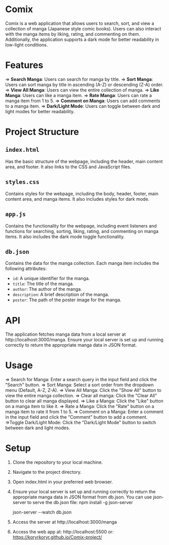 # Comix

Comix is a web application that allows users to search, sort, and view a collection of manga (Japanese style comic books). Users can also interact with the manga items by liking, rating, and commenting on them. Additionally, the application supports a dark mode for better readability in low-light conditions.

# Features

=> **Search Manga**: Users can search for manga by title.
=> **Sort Manga**: Users can sort manga by title in ascending (A-Z) or descending (Z-A) order.
=> **View All Manga**: Users can view the entire collection of manga.
=> **Like Manga**: Users can like a manga item.
=> **Rate Manga**: Users can rate a manga item from 1 to 5.
=> **Comment on Manga**: Users can add comments to a manga item.
=> **Dark/Light Mode**: Users can toggle between dark and light modes for better readability.

# Project Structure

## `index.html`

Has the basic structure of the webpage, including the header, main content area, and footer. It also links to the CSS and JavaScript files.

## `styles.css`

Contains styles for the webpage, including the body, header, footer, main content area, and manga items. It also includes styles for dark mode.

## `app.js`

Contains the functionality for the webpage, including event listeners and functions for searching, sorting, liking, rating, and commenting on manga items. It also includes the dark mode toggle functionality.

## `db.json`

Contains the data for the manga collection. Each manga item includes the following attributes:

- `id`: A unique identifier for the manga.
- `title`: The title of the manga.
- `author`: The author of the manga.
- `description`: A brief description of the manga.
- `poster`: The path of the poster image for the manga.

# API

The application fetches manga data from a local server at http://localhost:3000/manga. Ensure your local server is set up and running correctly to return the appropriate manga data in JSON format.

# Usage

=> Search for Manga: Enter a search query in the input field and click the "Search" button.
=> Sort Manga: Select a sort order from the dropdown menu (Default, A-Z, Z-A).
=> View All Manga: Click the "Show All" button to view the entire manga collection.
=> Clear all manga: Click the "Clear All" button to clear all manga displayed.
=> Like a Manga: Click the "Like" button on a manga item to like it.
=> Rate a Manga: Click the "Rate" button on a manga item to rate it from 1 to 5.
=> Comment on a Manga: Enter a comment in the input field and click the "Comment" button to add a comment.
=>Toggle Dark/Light Mode: Click the "Dark/Light Mode" button to switch between dark and light modes.

# Setup

1.  Clone the repository to your local machine.

2.  Navigate to the project directory.

3.  Open index.html in your preferred web browser.

4.  Ensure your local server is set up and running correctly to return the appropriate manga data in JSON format from db.json. You can use json-server to serve the db.json file:
    npm install -g json-server

    json-server --watch db.json

5.  Access the server at http://localhost:3000/manga
6.  Access the web app at: http://localhost:5500 or: https://koryrkoryr.github.io/Comix-project/
